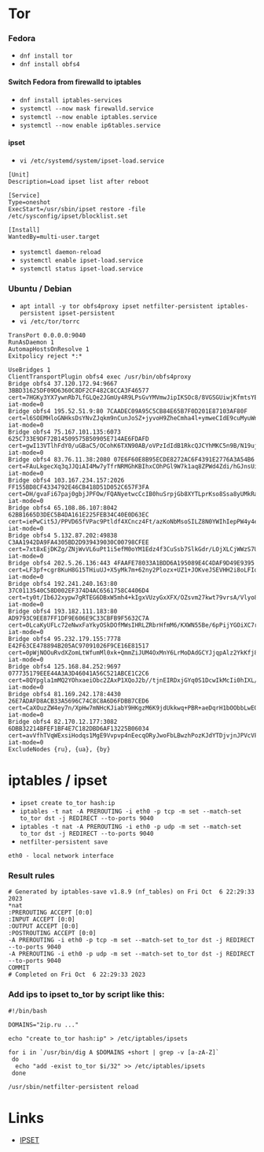 # Tor
### Fedora
* `dnf install tor`
* `dnf install obfs4`

#### Switch Fedora from firewalld to iptables

* `dnf install iptables-services`
* `systemctl --now mask firewalld.service`
* `systemctl --now enable iptables.service`
* `systemctl --now enable ip6tables.service`

#### ipset
* `vi /etc/systemd/system/ipset-load.service`
```
[Unit]
Description=Load ipset list after reboot

[Service]
Type=oneshot
ExecStart=/usr/sbin/ipset restore -file /etc/sysconfig/ipset/blocklist.set

[Install]
WantedBy=multi-user.target
```

* `systemctl daemon-reload`
* `systemctl enable ipset-load.service`
* `systemctl status ipset-load.service`



### Ubuntu / Debian
* `apt intall -y tor obfs4proxy ipset netfilter-persistent iptables-persistent ipset-persistent`
* `vi /etc/tor/torrc`
```
TransPort 0.0.0.0:9040
RunAsDaemon 1
AutomapHostsOnResolve 1
Exitpolicy reject *:*

UseBridges 1
ClientTransportPlugin obfs4 exec /usr/bin/obfs4proxy
Bridge obfs4 37.120.172.94:9667 3BBD31625DF09D6360C8DF2CF482C8CCA3F46577 cert=7HGKy3YX7ywnRb7LfGLQe2JGmUy4R9LPsGvYMVmwJipIKSOc8/8VGSGUiwjKfmtsYEXUBg iat-mode=0
Bridge obfs4 195.52.51.9:80 7CAADEC09A95C5CB84E65B7F0D201E87103AF80F cert=l6SOEMHloGNHksDsYNvZJqkm9nCunJoSZ+jyvoH9ZheCmha4l+ymweCIdE9cuMyuWnYzVg iat-mode=0
Bridge obfs4 75.167.101.135:6073 625C733E9DF72B14509575B50905E714AE6FDAFD cert=gwI13VTlhFdY0/uGBaC5/OCohK6TXN90AB/oVPzIdIdB1RkcQJCYhMKC5n9B/N19uj5sWA iat-mode=0
Bridge obfs4 83.76.11.38:2080 07E6F60E8B95ECDE8272AC6F4391E2776A3A54B6 cert=FAuLkgecXq3qJJQiAI4Mw7yTfrNRMGhKBIhxCOhPGl9W7k1aq8ZPWd4Zdi/hGJnsUiDeUQ iat-mode=0
Bridge obfs4 103.167.234.157:2026 FF155BD8CF4334792E46CB418D51D052C657F3FA cert=DH/gvaFi67paj0gbjJPFOw/FQANyetwcCcIB0huSrpjGb8XYTLprKso8Ssa8yUMkRaQUGw iat-mode=0
Bridge obfs4 65.108.86.107:8042 62BB1665D3DEC5B4DA161E225FEB34C40E0D63EC cert=iePwCit5J/PPVD65fVPac9Ptldf4XCncz4Ft/azKoNbMsoSILZ8N0YWIhIepPW4y4eAXEw iat-mode=0
Bridge obfs4 5.132.87.202:49838 C3AA1942DA9FA4305BD2D939439030C00798CFEE cert=7xt8xEjDKZg/ZNjWvVL6uPt1i5efM0oYM1Edz4f3CuSsb7SlkGdr/LOjXLCjWWzS7UEAVg iat-mode=0
Bridge obfs4 202.5.26.136:443 4FAAFE78033A1BDD6A195089E4C4DAF9D49E9395 cert=LF3pf+cgr8KuH8G15THiuUJ+X5yMk7m+62ny2Plozx+UZ1+JOKveJSEVHH2i8oLFIqo5Tw iat-mode=0
Bridge obfs4 192.241.240.163:80 37C0113540C58D002EF374D4AC6561758C4406D4 cert=ty0t/Ib6J2xypw7gRTEG6DBxW5mh4+kIgxVUzyGxXFX/OZsvm27kwt79vrsA/Vlyo8JZLA iat-mode=0
Bridge obfs4 193.182.111.183:80 AD9793C9EE87FF1DF9E606E9C33CBFB9F5632C7A cert=0LcaKyUFLc72eNwxFaYkyOSkDOfMWsIHRLZRbrHfmM6/KXWN55Be/6pPijYGOiXC7rM5XA iat-mode=0
Bridge obfs4 95.232.179.155:7778 E42F63CE478894B205AC97091026F9CE16E81517 cert=0pWjNOOuRvdXZomLtWfumMl0xk+QmmZiJUM4OxMnY6LrMoDAdGCYJjqpAlz2YkKfj82iUA iat-mode=0
Bridge obfs4 125.168.84.252:9697 077735179EEE44A3A3D46041A56C521ABCE1C2C6 cert=8QYpgla1mMQ2YOhxaeiObc2ZAxP1XQoJ2b//tjnEIRDxjGYq0S1DcwIkMcIi0hIXL/OeLg iat-mode=0
Bridge obfs4 81.169.242.178:4430 26E7ADAFD8ACB33A5696C74C8C8A6D6FDBB7CED6 cert=CaXOuzZW4ey7n/XpHw7mNHcKJiabY9HKgzM6K9jdUkkwq+PBR+aeDqrH1bOObbLwEOpzdw iat-mode=0
Bridge obfs4 82.170.12.177:3082 6DBB32214BFEF1BF4E7C182DBD6AF13225B06034 cert=avVfhTVqWExsiHodqs1MgE9Vvpvp4nEecqORyJwoFbLBwzhPozKJdYTDjvjnJPVcVFdbVA iat-mode=0
ExcludeNodes {ru}, {ua}, {by}
```

# iptables / ipset

* `ipset create to_tor hash:ip`
* `iptables -t nat -A PREROUTING -i eth0 -p tcp -m set --match-set to_tor dst -j REDIRECT --to-ports 9040`
* `iptables -t nat -A PREROUTING -i eth0 -p udp -m set --match-set to_tor dst -j REDIRECT --to-ports 9040`
* `netfilter-persistent save`

```
eth0 - local network interface
```

### Result rules
```
# Generated by iptables-save v1.8.9 (nf_tables) on Fri Oct  6 22:29:33 2023
*nat
:PREROUTING ACCEPT [0:0]
:INPUT ACCEPT [0:0]
:OUTPUT ACCEPT [0:0]
:POSTROUTING ACCEPT [0:0]
-A PREROUTING -i eth0 -p tcp -m set --match-set to_tor dst -j REDIRECT --to-ports 9040
-A PREROUTING -i eth0 -p udp -m set --match-set to_tor dst -j REDIRECT --to-ports 9040
COMMIT
# Completed on Fri Oct  6 22:29:33 2023
```

### Add ips to ipset **to_tor** by script like this:
```
#!/bin/bash

DOMAINS="2ip.ru ..."

echo "create to_tor hash:ip" > /etc/iptables/ipsets

for i in `/usr/bin/dig A $DOMAINS +short | grep -v [a-zA-Z]`
 do
  echo "add -exist to_tor $i/32" >> /etc/iptables/ipsets
 done

/usr/sbin/netfilter-persistent reload
```

# Links
* [IPSET](https://ipset.netfilter.org/ipset.man.html)